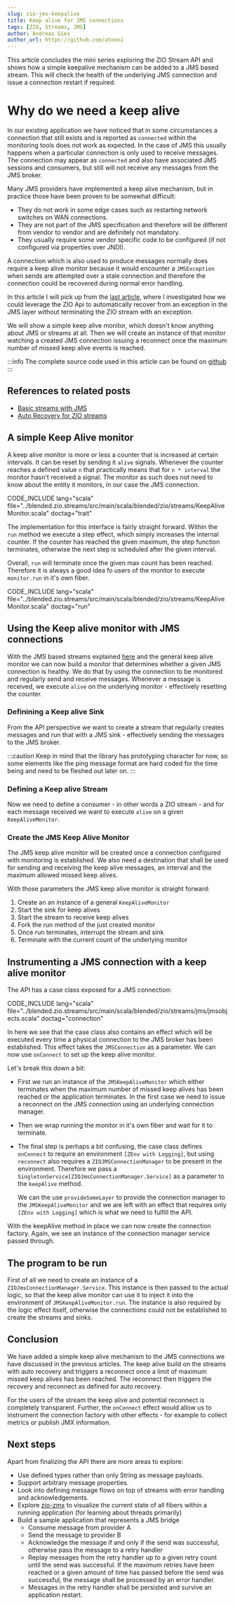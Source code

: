 ```yaml
---
slug: zio-jms-keepalive
title: Keep alive for JMS connections
tags: [ZIO, Streams, JMS]
author: Andreas Gies
author_url: https://github.com/atooni
---
```


This article concludes the mini series exploring the ZIO Stream API and shows how a simple keepalive mechanism can be added to a JMS based stream. This will check the health of the underlying JMS connection and issue a connection restart if required. 

<!-- truncate -->

# Why do we need a keep alive

In our existing application we have noticed that in some circumstances a connection that still exists and is reported as `connected` within the monitoring tools does not work as expected. In the case of JMS this usually happens when a particular connection is only used to receive messages. The connection may appear as `connected` and also have associated JMS sessions and consumers, but still will not receive any messages from the JMS broker.

Many JMS providers have implemented a keep alive mechanism, but in practice those have been proven to be somewhat difficult:

* They do not work in some edge cases such as restarting network switches on WAN connections.
* They are not part of the JMS specification and therefore will be different from vendor to vendor and are definitely not mandatory.
* They usually require some vendor specific code to be configured (if not configured via properties over JNDI).

A connection which is also used to produce messages normally does require a keep alive monitor because it would encounter a `JMSException` when sends are attempted over a stale connection and therefore the connection could be recovered during normal error handling.

In this article I will pick up from the [last article](2020-10-30-RecoveringStreams.md), where I investigated how we could leverage the ZIO Api to automatically recover from an exception in the JMS layer without terminating the ZIO stream with an exception.

We will show a simple keep alive monitor, which doesn't know anything about JMS or streams at all. Then we will create an instance of that monitor watching a created JMS connection issuing a reconnect once the maximum number of missed keep alive events is reached.

:::info
The complete source code used in this article can be found on [github](https://github.com/blended-zio/blended-zio/tree/main/blended.zio.streams)
:::

## References to related posts

* [Basic streams with JMS](2020-10-27-ZIOJms.md)
* [Auto Recovery for ZIO streams](2020-10-30-RecoveringStreams.md)

## A simple Keep Alive monitor

A keep alive monitor is more or less a counter that is increased at certain intervals. It can be reset by sending it `alive` signals. Whenever
the counter reaches a defined value `n` that practically means that for `n * interval` the monitor hasn't received a signal. The monitor as such does
not need to know about the entity it monitors, in our case the JMS connection.

CODE_INCLUDE lang="scala" file="../blended.zio.streams/src/main/scala/blended/zio/streams/KeepAliveMonitor.scala" doctag="trait"

The implementation for this interface is fairly straight forward. Within the `run` method we execute a step effect, which simply increases the internal
counter. If the counter has reached the given maximum, the step function terminates, otherwise the next step is scheduled after the given interval.

Overall, `run` will terminate once the given max count has been reached. Therefore it is always a good idea fo users of the monitor to execute `monitor.run` in it's own fiber.

CODE_INCLUDE lang="scala" file="../blended.zio.streams/src/main/scala/blended/zio/streams/KeepAliveMonitor.scala" doctag="run"

## Using the Keep alive monitor with JMS connections

With the JMS based streams explained [here](2020-10-27-ZIOJms.md) and the general keep alive monitor we can now build a monitor that determines whether a given JMS connection is healthy. We do that by using the connection to be monitored and regularly send and receive messages. Whenever a message is received, we execute `alive` on the underlying monitor - effectively resetting the counter.

### Definining a Keep alive Sink

From the API perspective we want to create a stream that regularly creates messages and run that with a JMS sink - effectively sending the messages to the JMS broker.


:::caution
Keep in mind that the library has prototyping character for now, so some elements like the ping message format are hard coded for the time being and need to be fleshed out later on.
:::

### Defining a Keep alive Stream

Now we need to define a consumer - in other words a ZIO stream - and for each message received we want to execute `alive` on a given `KeepAliveMonitor`.


### Create the JMS Keep Alive Monitor

The JMS keep alive monitor will be created once a connection configured with monitoring is established. We also need a destination that shall be used for sending and receiving the keep alive messages, an interval and the maximum allowed missed keep alives.

With those parameters the JMS keep alive monitor is straight forward:

1. Create an an instance of a general `KeepAliveMonitor`
1. Start the sink for keep alives
1. Start the stream to receive keep alives
1. Fork the run method of the just created monitor
1. Once run terminates, interrupt the stream and sink
1. Terminate with the current count of the underlying monitor


## Instrumenting a JMS connection with a keep alive monitor

The API has a case class exposed for a JMS connection:

CODE_INCLUDE lang="scala" file="../blended.zio.streams/src/main/scala/blended/zio/streams/jms/jmsobjects.scala" doctag="connection"

In here we see that the case class also contains an effect which will be executed every time a physical connection to the JMS broker has been established. This effect takes the `JMSConnection` as a parameter. We can now use `onConnect` to set up the keep alive monitor.


Let's break this down a bit:

* First we run an instance of the `JMSKeepAliveMonitor` which either terminates when the maximum number of missed keep alives has been reached or the application terminates. In the first case we need to issue a reconnect on the JMS connection using an underlying connection manager.

* Then we wrap running the monitor in it's own fiber and wait for it to terminate.

* The final step is perhaps a bit confusing, the case class defines `onConnect` to require an environment `[ZEnv with Logging]`, but using `reconnect` also requires a `ZIOJMSConnectionManager` to be present in the environment. Therefore we pass a `SingletonService[ZIOJmsConnectionManager.Service]` as a parameter to the `keepAlive` method.

   We can the use `provideSomeLayer` to provide the connection manager to the `JMSKeepAliveMonitor` and we are left with an effect that requires only `[ZEnv with Logging]` which is what we need to fulfill the API.

With the keepAlive method in place we can now create the connection factory. Again, we see an instance of the connection manager service passed through.


## The program to be run

First of all we need to create an instance of a `ZIOJmsConnectionManager.Service`. This instance is then passed to the actual logic, so that the keep alive monitor can use it to inject it into the environment of `JMSKeepAliveMonitor.run`. The instance is also required by the logic effect itself, otherwise the connections could not be established to create the streams and sinks.


## Conclusion

We have added a simple keep alive mechanism to the JMS connections we have discussed in the previous articles. The keep alive build on the streams with
auto recovery and triggers a reconnect once a limit of maximum missed keep alives has been reached. The reconnect then triggers the recovery and reconnect as defined for auto recovery.

For the users of the stream the keep alive and potential reconnect is completely transparent. Further, the `onConnect` effect would allow us to instrument the connection factory with other effects - for example to collect metrics or publish JMX information.

## Next steps

Apart from finalizing the API there are more areas to explore:

* Use defined types rather than only String as message payloads.
* Support arbitrary message properties.
* Look into defining message flows on top of streams with error handling and acknowledgements.
* Explore [zio-zmx](https://github.com/zio/zio-zmx) to visualize the current state of all fibers within a running application (for learning about threads primarily)
* Build a sample application that represents a JMS bridge
  * Consume message from provider A
  * Send the message to provider B
  * Acknowledge the message if and only if the send was successful, otherwise pass the message to a retry handler
  * Replay messages from the retry handler up to a given retry count until the send was successful. If the maximum retries have been reached or a given amount of time has passed before the send was successful, the message shall be processed by an error handler.
  * Messages in the retry handler shall be persisted and survive an application restart.


